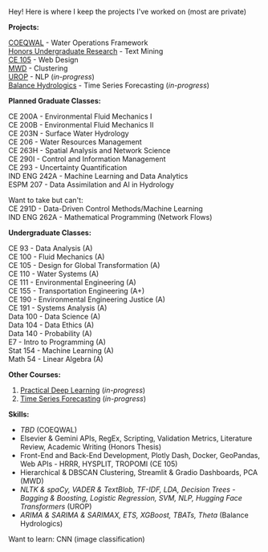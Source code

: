 Hey! Here is where I keep the projects I've worked on (most are private)

**Projects:**  

[COEQWAL](https://github.com/isabellegoebel/coeqwal) - Water Operations Framework   
[Honors Undergraduate Research](https://github.com/isabellegoebel/iatbr-open-science) - Text Mining   
[CE 105](https://huggingface.co/spaces/isabellegoebel/CE105) - Web Design   
[MWD](https://github.com/isabellegoebel/mwd) - Clustering  
[UROP](https://github.com/isabellegoebel/urop) - NLP (*in-progress*)   
[Balance Hydrologics](https://github.com/isabellegoebel/bh) - Time Series Forecasting (*in-progress*)    

**Planned Graduate Classes:**  

CE 200A -  Environmental Fluid Mechanics I   
CE 200B -  Environmental Fluid Mechanics II    
CE 203N -  Surface Water Hydrology  
CE 206 -  Water Resources Management  
CE 263H -  Spatial Analysis and Network Science  
CE 290I - Control and Information Management  
CE 293 -  Uncertainty Quantification  
IND ENG 242A - Machine Learning and Data Analytics   
ESPM 207 - Data Assimilation and AI in Hydrology  

Want to take but can't:   
CE 291D - Data-Driven Control Methods/Machine Learning   
IND ENG 262A - Mathematical Programming (Network Flows)      

**Undergraduate Classes:**  

CE 93 - Data Analysis (A)  
CE 100 - Fluid Mechanics (A)  
CE 105 - Design for Global Transformation (A)     
CE 110 - Water Systems (A)  
CE 111 - Environmental Engineering (A)  
CE 155 - Transportation Engineering (A+)  
CE 190  - Environmental Engineering Justice (A)  
CE 191 - Systems Analysis (A)   
Data 100 - Data Science (A)    
Data 104 - Data Ethics (A)  
Data 140 - Probability (A)   
E7 - Intro to Programming (A)  
Stat 154 - Machine Learning (A)   
Math 54 - Linear Algebra (A)   

**Other Courses:**
1. [Practical Deep Learning](https://www.fast.ai/) (*in-progress*)  
2. [Time Series Forecasting](https://www.udemy.com/share/10cCvj/) (*in-progress*)  

**Skills:**  
- *TBD* (COEQWAL)   
- Elsevier & Gemini APIs, RegEx, Scripting, Validation Metrics, Literature Review, Academic Writing (Honors Thesis)
- Front-End and Back-End Development, Plotly Dash, Docker, GeoPandas, Web APIs - HRRR, HYSPLIT, TROPOMI (CE 105)
- Hierarchical & DBSCAN Clustering, Streamlit & Gradio Dashboards, PCA (MWD)   
- *NLTK & spaCy, VADER & TextBlob, TF-IDF, LDA, Decision Trees - Bagging & Boosting, Logistic Regression, SVM, NLP, Hugging Face Transformers* (UROP)    
- *ARIMA & SARIMA & SARIMAX, ETS, XGBoost, TBATs, Theta* (Balance Hydrologics)  

Want to learn: CNN (image classification)  
